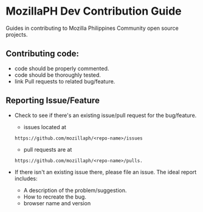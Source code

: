 # MozillaPH Dev Contribution Guide
Guides in contributing to Mozilla Philippines Community open source projects.

## Contributing code:

* code should be properly commented.
* code should be thoroughly tested.
* link Pull requests to related bug/feature.

## Reporting Issue/Feature
* Check to see if there's an existing issue/pull request for the
bug/feature. 
  * issues located at
  
  ```
  https://github.com/mozillaph/<repo-name>/issues
  ```
    
  * pull requests are at 
    
  ```
  https://github.com/mozillaph/<repo-name>/pulls. 
  ```
    
* If there isn't an existing issue there, please file an issue. The ideal
report includes:
  * A description of the problem/suggestion.
  * How to recreate the bug.
  * browser name and version
